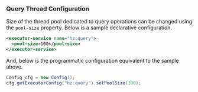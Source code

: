 
### Query Thread Configuration

Size of the thread pool dedicated to query operations can be changed using the `pool-size` property. Below is a sample declarative configuration.

```xml
<executor-service name="hz:query">
  <pool-size>100</pool-size>
</executor-service>
```

And, below is the programmatic configuration equivalent to the sample above.

```java
Config cfg = new Config();
cfg.getExecutorConfig("hz:query").setPoolSize(100);
```
